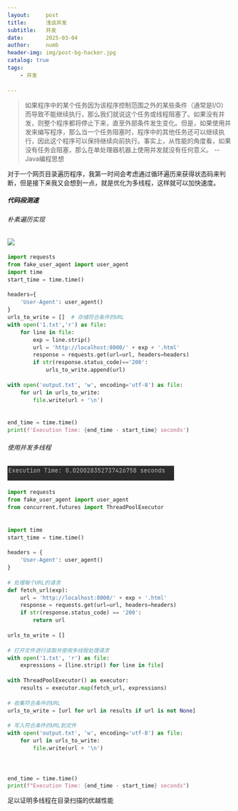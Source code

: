 ```yaml
---
layout:     post
title:      浅谈并发
subtitle:   并发
date:       2025-03-04
author:     numb
header-img: img/post-bg-hacker.jpg
catalog: true
tags:
    - 并发

---
```


>  如果程序中的某个任务因为该程序控制范围之外的某些条件（通常是I/O）而导致不能继续执行，那么我们就说这个任务或线程阻塞了。如果没有并发，则整个程序都将停止下来，直至外部条件发生变化。但是，如果使用并发来编写程序，那么当一个任务阻塞时，程序中的其他任务还可以继续执行，因此这个程序可以保持继续向前执行。事实上，从性能的角度看，如果没有任务会阻塞，那么在单处理器机器上使用并发就没有任何意义。 --Java编程思想


对于一个网页目录遍历程序，我第一时间会考虑通过循环遍历来获得状态码来判断，但是接下来我又会想到一点，就是优化为多线程，这样就可以加快速度。

##### 代码段测速

###### 朴素遍历实现

<img src="../../img/no_threaded.png">

```python
import requests
from fake_user_agent import user_agent
import time
start_time = time.time()

headers={
    'User-Agent': user_agent()
}
urls_to_write = []  # 存储符合条件的URL
with open('1.txt','r') as file:
    for line in file:
        exp = line.strip()
        url = 'http://localhost:8000/' + exp + '.html'
        response = requests.get(url=url, headers=headers)
        if str(response.status_code)=='200':
            urls_to_write.append(url)

with open('output.txt', 'w', encoding='utf-8') as file:
    for url in urls_to_write:
        file.write(url + '\n')


end_time = time.time()
print(f'Execution Time: {end_time - start_time} seconds')

```

###### 使用并发多线程

<img src="../img/thread.png">

```python
import requests
from fake_user_agent import user_agent
from concurrent.futures import ThreadPoolExecutor


import time
start_time = time.time()

headers = {
    'User-Agent': user_agent()
}

# 处理每个URL的请求
def fetch_url(exp):
    url = 'http://localhost:8000/' + exp + '.html'
    response = requests.get(url=url, headers=headers)
    if str(response.status_code) == '200':
        return url

urls_to_write = []

# 打开文件进行读取并使用多线程处理请求
with open('1.txt', 'r') as file:
    expressions = [line.strip() for line in file]

with ThreadPoolExecutor() as executor:
    results = executor.map(fetch_url, expressions)

# 收集符合条件的URL
urls_to_write = [url for url in results if url is not None]

# 写入符合条件的URL到文件
with open('output.txt', 'w', encoding='utf-8') as file:
    for url in urls_to_write:
        file.write(url + '\n')



end_time = time.time()
print(f"Execution Time: {end_time - start_time} seconds")

```

足以证明多线程在目录扫描的优越性能